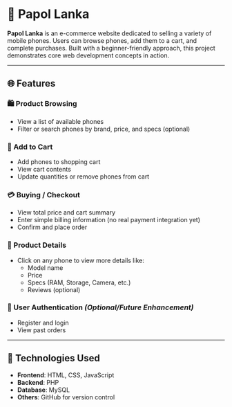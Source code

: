 # 📱 Papol Lanka

**Papol Lanka** is an e-commerce website dedicated to selling a variety of mobile phones. Users can browse phones, add them to a cart, and complete purchases. Built with a beginner-friendly approach, this project demonstrates core web development concepts in action.

---

## 🌐 Features

### 🛍️ Product Browsing
- View a list of available phones
- Filter or search phones by brand, price, and specs (optional)

### 🧺 Add to Cart
- Add phones to shopping cart
- View cart contents
- Update quantities or remove phones from cart

### 💳 Buying / Checkout
- View total price and cart summary
- Enter simple billing information (no real payment integration yet)
- Confirm and place order

### 📱 Product Details
- Click on any phone to view more details like:
  - Model name
  - Price
  - Specs (RAM, Storage, Camera, etc.)
  - Reviews (optional)

### 👤 User Authentication *(Optional/Future Enhancement)*
- Register and login
- View past orders

---

## 🧰 Technologies Used

- **Frontend**: HTML, CSS, JavaScript
- **Backend**: PHP
- **Database**: MySQL
- **Others**: GitHub for version control

